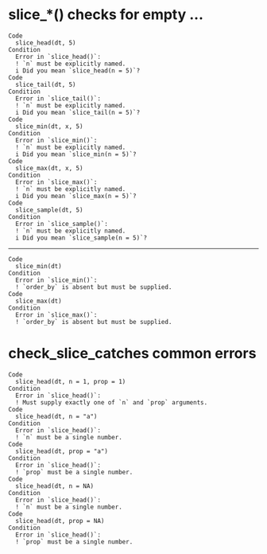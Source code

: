 # slice_*() checks for empty ...

    Code
      slice_head(dt, 5)
    Condition
      Error in `slice_head()`:
      ! `n` must be explicitly named.
      i Did you mean `slice_head(n = 5)`?
    Code
      slice_tail(dt, 5)
    Condition
      Error in `slice_tail()`:
      ! `n` must be explicitly named.
      i Did you mean `slice_tail(n = 5)`?
    Code
      slice_min(dt, x, 5)
    Condition
      Error in `slice_min()`:
      ! `n` must be explicitly named.
      i Did you mean `slice_min(n = 5)`?
    Code
      slice_max(dt, x, 5)
    Condition
      Error in `slice_max()`:
      ! `n` must be explicitly named.
      i Did you mean `slice_max(n = 5)`?
    Code
      slice_sample(dt, 5)
    Condition
      Error in `slice_sample()`:
      ! `n` must be explicitly named.
      i Did you mean `slice_sample(n = 5)`?

---

    Code
      slice_min(dt)
    Condition
      Error in `slice_min()`:
      ! `order_by` is absent but must be supplied.
    Code
      slice_max(dt)
    Condition
      Error in `slice_max()`:
      ! `order_by` is absent but must be supplied.

# check_slice_catches common errors

    Code
      slice_head(dt, n = 1, prop = 1)
    Condition
      Error in `slice_head()`:
      ! Must supply exactly one of `n` and `prop` arguments.
    Code
      slice_head(dt, n = "a")
    Condition
      Error in `slice_head()`:
      ! `n` must be a single number.
    Code
      slice_head(dt, prop = "a")
    Condition
      Error in `slice_head()`:
      ! `prop` must be a single number.
    Code
      slice_head(dt, n = NA)
    Condition
      Error in `slice_head()`:
      ! `n` must be a single number.
    Code
      slice_head(dt, prop = NA)
    Condition
      Error in `slice_head()`:
      ! `prop` must be a single number.

